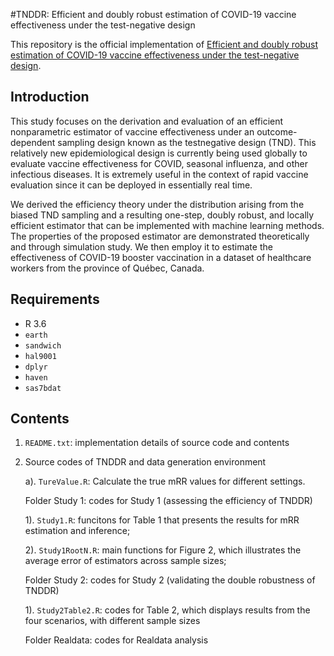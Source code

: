 #TNDDR: Efficient and doubly robust estimation of COVID-19 vaccine effectiveness under the test-negative design

This repository is the official implementation of [Efficient and doubly robust estimation of COVID-19 vaccine effectiveness under the test-negative design](https://arxiv.org/abs/2310.04578).

## Introduction

This study focuses on the derivation and evaluation of an efficient nonparametric estimator of vaccine effectiveness under an outcome-dependent sampling design known as the testnegative design (TND). This relatively new epidemiological design is currently being used globally to evaluate vaccine effectiveness for COVID, seasonal influenza, and other infectious diseases. It is extremely useful in the context of rapid vaccine evaluation since
it can be deployed in essentially real time. 

We derived the efficiency theory under the distribution arising from the biased TND sampling and a resulting one-step, doubly robust, and locally efficient estimator that can be implemented with machine learning methods. The properties of the proposed estimator are demonstrated theoretically and through simulation study. We then employ it to estimate the effectiveness of COVID-19 booster vaccination in a dataset of healthcare workers from the province of Québec, Canada.

## Requirements

 - R 3.6
 - `earth`
 - `sandwich`
 - `hal9001`
 - `dplyr`
 - `haven`
 - `sas7bdat`
 
## Contents

  1. `README.txt`: implementation details of source code and contents 

  2. Source codes of TNDDR and data generation environment
  
     a). `TureValue.R`: Calculate the true mRR values for different settings.
     
     Folder Study 1: codes for Study 1 (assessing the efficiency of TNDDR)

     1). `Study1.R`: funcitons for Table 1 that presents the results for mRR estimation and inference; 

     2). `Study1RootN.R`: main functions for Figure 2, which illustrates the average error of estimators across sample sizes;
     
     Folder Study 2: codes for Study 2 (validating the double robustness of TNDDR)
     
     1). `Study2Table2.R`: codes for Table 2, which displays results from the four scenarios, with different sample sizes 
     
     Folder Realdata: codes for Realdata analysis
     
 

